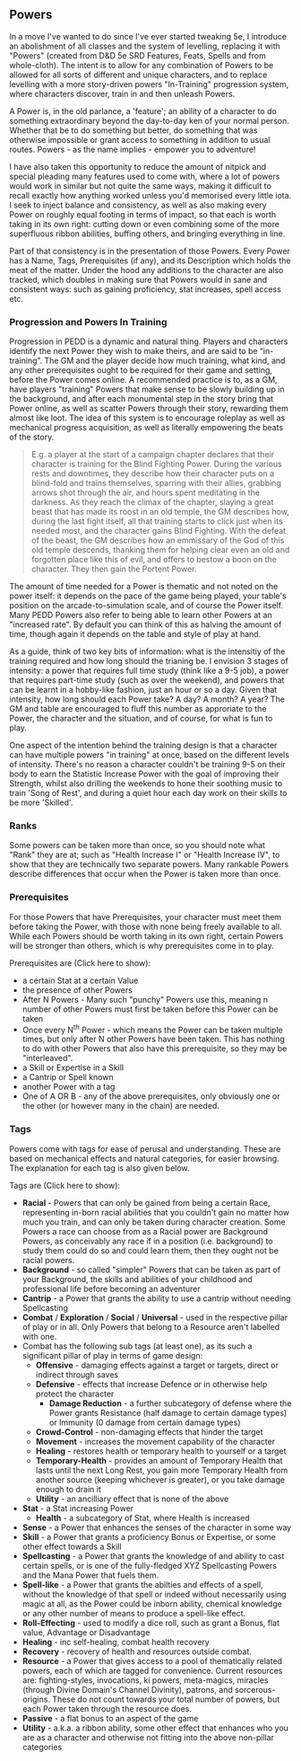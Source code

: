 ## Powers
In a move I've wanted to do since I've ever started tweaking 5e, I introduce an abolishment of all classes and the system of levelling, replacing it with "Powers" (created from D&D 5e SRD Features, Feats, Spells and from whole-cloth). The intent is to allow for any combination of Powers to be allowed for all sorts of different and unique characters, and to replace levelling with a more story-driven powers "In-Training" progression system, where characters discover, train in and then unleash Powers.

A Power is, in the old parlance, a 'feature'; an ability of a character to do something extraordinary beyond the day-to-day ken of your normal person. Whether that be to do something but better, do something that was otherwise impossible or grant access to something in addition to usual routes. Powers - as the name implies - empower you to adventure!

I have also taken this opportunity to reduce the amount of nitpick and special pleading many features used to come with, where a lot of powers would work in similar but not quite the same ways, making it difficult to recall exactly how anything worked unless you'd memorised every little iota. I seek to inject balance and consistency, as well as also making every Power on roughly equal footing in terms of impact, so that each is worth taking in its own right: cutting down or even combining some of the more superfluous ribbon abilities, buffing others, and bringing everything in line.

Part of that consistency is in the presentation of those Powers. Every Power has a Name, Tags, Prerequisites (if any), and its Description which holds the meat of the matter. Under the hood any additions to the character are also tracked, which doubles in making sure that Powers would in sane and consistent ways: such as gaining proficiency, stat increases, spell access etc.

### Progression and Powers In Training
Progression in PEDD is a dynamic and natural thing. Players and characters identify the next Power they wish to make theirs, and are said to be “in-training”. The GM and the player decide how much training, what kind, and any other prerequisites ought to be required for their game and setting, before the Power comes online. A recommended practice is to, as a GM, have players "training" Powers that make sense to be slowly building up in the background, and after each monumental step in the story bring that Power online, as well as scatter Powers through their story, rewarding them almost like loot. The idea of this system is to encourage roleplay as well as mechanical progress acquisition, as well as literally empowering the beats of the story.

> E.g. a player at the start of a campaign chapter declares that their character is training for the Blind Fighting Power. During the various rests and downtimes, they describe how their character puts on a blind-fold and trains themselves, sparring with their allies, grabbing arrows shot through the air, and hours spent meditating in the darkness. As they reach the climax of the chapter, slaying a great beast that has made its roost in an old temple, the GM describes how, during the last fight itself, all that training starts to click just when its needed most, and the character gains Blind Fighting. With the defeat of the beast, the GM describes how an emmissary of the God of this old temple descends, thanking them for helping clear even an old and forgotten place like this of evil, and offers to bestow a boon on the character. They then gain the Portent Power.

The amount of time needed for a Power is thematic and not noted on the power itself: it depends on the pace of the game being played, your table's position on the arcade-to-simulation scale, and of course the Power itself. Many PEDD Powers also refer to being able to learn other Powers at an "increased rate". By default you can think of this as halving the amount of time, though again it depends on the table and style of play at hand.

As a guide, think of two key bits of information: what is the intensitiy of the training required and how long should the trianing be. I envision 3 stages of intensity: a power that requires full time study (think like a 9-5 job), a power that requires part-time study (such as over the weekend), and powers that can be learnt in a hobby-like fashion, just an hour or so a day. Given that intensity, how long should each Power take? A day? A month? A year? The GM and table are encouraged to fluff this number as approriate to the Power, the character and the situation, and of course, for what is fun to play.

One aspect of the intention behind the training design is that a character can have multiple powers "in training" at once, based on the different levels of intensity. There's no reason a character couldn't be training 9-5 on their body to earn the Statistic Increase Power with the goal of improving their Strength, whilst also drilling the weekends to hone their soothing music to train 'Song of Rest', and during a quiet hour each day work on their skills to be more 'Skilled'.

### Ranks
Some powers can be taken more than once, so you should note what "Rank" they are at; such as "Health Increase I" or "Health Increase IV", to show that they are technically two separate powers. Many rankable Powers describe differences that occur when the Power is taken more than once.

### Prerequisites
For those Powers that have Prerequisites, your character must meet them before taking the Power, with those with none being freely available to all. While each Powers should be worth taking in its own right, certain Powers will be stronger than others, which is why prerequisites come in to play.

Prerequisites are <a id="toggle-preqs">(Click here to show)</a>:

<section id="preqs-section" class="hidden">

- a certain Stat at a certain Value
- the presence of other Powers
- After N Powers - Many such "punchy" Powers use this, meaning n number of other Powers must first be taken before this Power can be taken
- Once every N<sup>th</sup> Power - which means the Power can be taken multiple times, but only after N other Powers have been taken. This has nothing to do with other Powers that also have this prerequisite, so they may be "interleaved".
- a Skill or Expertise in a Skill
- a Cantrip or Spell known
- another Power with a tag
- One of A OR B - any of the above prerequisites, only obviously one or the other (or however many in the chain) are needed.

</section>

### Tags
Powers come with tags for ease of perusal and understanding. These are based on mechanical effects and natural categories, for easier browsing. The explanation for each tag is also given below.

Tags are <a id="toggle-tags">(Click here to show)</a>:

<section id="tags-section" class="hidden"> 

- **Racial** - Powers that can only be gained from being a certain Race, representing in-born racial abilities that you couldn't gain no matter how much you train, and can only be taken during character creation. Some Powers a race can choose from as a Racial power are Background Powers, as conceivably any race if in a position (i.e. background) to study them could do so and could learn them, then they ought not be racial powers.
- **Background** - so called "simpler" Powers that can be taken as part of your Background, the skills and abilities of your childhood and professional life before becoming an adventurer
- **Cantrip** - a Power that grants the ability to use a cantrip without needing Spellcasting
- **Combat** / **Exploration** / **Social** / **Universal** - used in the respective pillar of play or in all. Only Powers that belong to a Resource aren't labelled with one.
- Combat has the following sub tags (at least one), as its such a significant pillar of play in terms of game design: 
  - **Offensive** - damaging effects against a target or targets, direct or indirect through saves
  - **Defensive** - effects that increase Defence or in otherwise help protect the character
    - **Damage Reduction** - a further subcategory of defense where the Power grants Resistance (half damage to certain damage types) or Immunity (0 damage from certain damage types)
  - **Crowd-Control** - non-damaging effects that hinder the target
  - **Movement** - increases the movement capability of the character
  - **Healing** - restores health or temporary health to yourself or a target
  - **Temporary-Health** - provides an amount of Temporary Health that lasts until the next Long Rest, you gain more Temporary Health from another source (keeping whichever is greater), or you take damage enough to drain it
  - **Utility** - an ancilliary effect that is none of the above
- **Stat** - a Stat increasing Power
  - **Health** - a subcategory of Stat, where Health is increased
- **Sense** - a Power that enhances the senses of the character in some way
- **Skill** - a Power that grants a proficiency Bonus or Expertise, or some other effect towards a Skill
- **Spellcasting** - a Power that grants the knowledge of and ability to cast certain spells, or is one of the fully-fledged XYZ Spellcasting Powers and the Mana Power that fuels them.
- **Spell-like** - a Power that grants the abilties and effects of a spell, without the knowledge of that spell or indeed without necessarily using magic at all, as the Power could be inborn ability, chemical knowledge or any other number of means to produce a spell-like effect.
- **Roll-Effecting** - used to modify a dice roll, such as grant a Bonus, flat value, Advantage or Disadvantage
- **Healing** - inc self-healing, combat health recovery
- **Recovery** - recovery of health and resources outside combat.
- **Resource** - a Power that gives access to a pool of thematically related powers, each of which are tagged for convenience. Current resources are: fighting-styles, invocations, ki powers, meta-magics, miracles (through Divine Domain's Channel Divinity), patrons, and sorcerous-origins. These do not count towards your total number of powers, but each Power taken through the resource does.
- **Passive** - a flat bonus to an aspect of the game
- **Utility** - a.k.a. a ribbon ability, some other effect that enhances who you are as a character and otherwise not fitting into the above non-pillar categories

</section>
